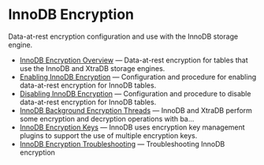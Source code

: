 # InnoDB Encryption

Data-at-rest encryption configuration and use with the InnoDB storage engine.

- [InnoDB Encryption Overview](/mariadb-administration/user-server-security/securing-mariadb/securing-mariadb-encryption/securing-mariadb-data-at-rest-encryption/innodb-encryption/innodb-encryption-overview/) — Data-at-rest encryption for tables that use the InnoDB and XtraDB storage engines.
- [Enabling InnoDB Encryption](/mariadb-administration/user-server-security/securing-mariadb/securing-mariadb-encryption/securing-mariadb-data-at-rest-encryption/innodb-encryption/innodb-enabling-encryption/) — Configuration and procedure for enabling data-at-rest encryption for InnoDB tables.
- [Disabling InnoDB Encryption](/mariadb-administration/user-server-security/securing-mariadb/securing-mariadb-encryption/securing-mariadb-data-at-rest-encryption/innodb-encryption/disabling-innodb-encryption/) — Configuration and procedure to disable data-at-rest encryption for InnoDB tables.
- [InnoDB Background Encryption Threads](/mariadb-administration/user-server-security/securing-mariadb/securing-mariadb-encryption/securing-mariadb-data-at-rest-encryption/innodb-encryption/innodb-background-encryption-threads/) — InnoDB and XtraDB perform some encryption and decryption operations with ba...
- [InnoDB Encryption Keys](/mariadb-administration/user-server-security/securing-mariadb/securing-mariadb-encryption/securing-mariadb-data-at-rest-encryption/innodb-encryption/innodb-encryption-keys/) — InnoDB uses encryption key management plugins to support the use of multiple encryption keys.
- [InnoDB Encryption Troubleshooting](/mariadb-administration/user-server-security/securing-mariadb/securing-mariadb-encryption/securing-mariadb-data-at-rest-encryption/innodb-encryption/innodb-encryption-troubleshooting/) — Troubleshooting InnoDB encryption